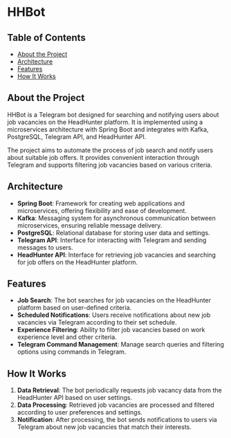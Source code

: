 # HHBot

## Table of Contents

- [About the Project](#about-the-project)
- [Architecture](#architecture)
- [Features](#features)
- [How It Works](#how-it-works)

## About the Project

HHBot is a Telegram bot designed for searching and notifying users about job vacancies on the HeadHunter platform. It is implemented using a microservices architecture with Spring Boot and integrates with Kafka, PostgreSQL, Telegram API, and HeadHunter API.

The project aims to automate the process of job search and notify users about suitable job offers. It provides convenient interaction through Telegram and supports filtering job vacancies based on various criteria.

## Architecture

- **Spring Boot**: Framework for creating web applications and microservices, offering flexibility and ease of development.
- **Kafka**: Messaging system for asynchronous communication between microservices, ensuring reliable message delivery.
- **PostgreSQL**: Relational database for storing user data and settings.
- **Telegram API**: Interface for interacting with Telegram and sending messages to users.
- **HeadHunter API**: Interface for retrieving job vacancies and searching for job offers on the HeadHunter platform.

## Features

- **Job Search**: The bot searches for job vacancies on the HeadHunter platform based on user-defined criteria.
- **Scheduled Notifications**: Users receive notifications about new job vacancies via Telegram according to their set schedule.
- **Experience Filtering**: Ability to filter job vacancies based on work experience level and other criteria.
- **Telegram Command Management**: Manage search queries and filtering options using commands in Telegram.

## How It Works

1. **Data Retrieval**: The bot periodically requests job vacancy data from the HeadHunter API based on user settings.
2. **Data Processing**: Retrieved job vacancies are processed and filtered according to user preferences and settings.
3. **Notification**: After processing, the bot sends notifications to users via Telegram about new job vacancies that match their interests.
